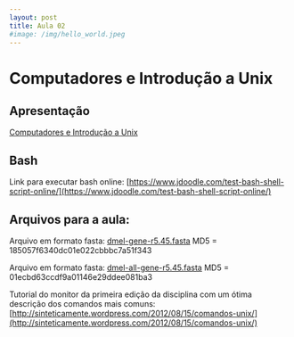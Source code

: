 ```yaml
---
layout: post
title: Aula 02
#image: /img/hello_world.jpeg
---
```

# Computadores e Introdução a Unix

## Apresentação
[Computadores e Introdução a Unix](../pdf/aula02.pdf)

## Bash   

Link para executar bash online: [https://www.jdoodle.com/test-bash-shell-script-online/](https://www.jdoodle.com/test-bash-shell-script-online/)  

## Arquivos para a aula:  

Arquivo em formato fasta: [dmel-gene-r5.45.fasta](https://github.com/tttorres/introprog2024/files/dmel-gene-r5.45.fasta) 
MD5 = 185057f6340dc01e022cbbbc7a51f343

Arquivo em formato fasta: [dmel-all-gene-r5.45.fasta]([http://biologia.ib.usp.br/torres/introprog2018/dmel-all-gene-r5.45.fasta](http://biologia.ib.usp.br/torres/introprog2018/dmel-all-gene-r5.45.fasta))  
MD5 = 01ecbd63ccdf9a01146e29ddee081ba3

Tutorial do monitor da primeira edição da disciplina com um ótima descrição dos comandos mais comuns:
[http://sinteticamente.wordpress.com/2012/08/15/comandos-unix/](http://sinteticamente.wordpress.com/2012/08/15/comandos-unix/)





 


  
    
    
    

